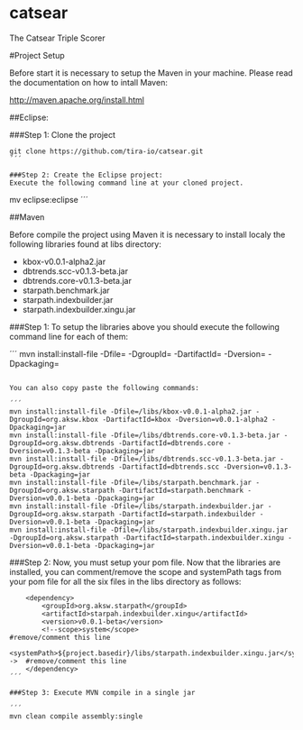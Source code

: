 # catsear
The Catsear Triple Scorer


#Project Setup

Before start it is necessary to setup the Maven in your machine.
Please read the documentation on how to intall Maven:

http://maven.apache.org/install.html

##Eclipse:

###Step 1: Clone the project

```
git clone https://github.com/tira-io/catsear.git
´´´

###Step 2: Create the Eclipse project:
Execute the following command line at your cloned project.
```
mv eclipse:eclipse
´´´

##Maven

Before compile the project using Maven it is necessary to install localy the following libraries found at 
libs directory:

* kbox-v0.0.1-alpha2.jar
* dbtrends.scc-v0.1.3-beta.jar
* dbtrends.core-v0.1.3-beta.jar
* starpath.benchmark.jar
* starpath.indexbuilder.jar
* starpath.indexbuilder.xingu.jar

###Step 1: To setup the libraries above you should execute the following command line for each of them:

´´´
mvn install:install-file -Dfile=<path-to-file> -DgroupId=<group-id> -DartifactId=<artifact-id> -Dversion=<version> -Dpackaging=<packaging>
```

You can also copy paste the following commands:

´´´
mvn install:install-file -Dfile=/libs/kbox-v0.0.1-alpha2.jar -DgroupId=org.aksw.kbox -DartifactId=kbox -Dversion=v0.0.1-alpha2 -Dpackaging=jar
mvn install:install-file -Dfile=/libs/dbtrends.core-v0.1.3-beta.jar -DgroupId=org.aksw.dbtrends -DartifactId=dbtrends.core -Dversion=v0.1.3-beta -Dpackaging=jar
mvn install:install-file -Dfile=/libs/dbtrends.scc-v0.1.3-beta.jar -DgroupId=org.aksw.dbtrends -DartifactId=dbtrends.scc -Dversion=v0.1.3-beta -Dpackaging=jar
mvn install:install-file -Dfile=/libs/starpath.benchmark.jar -DgroupId=org.aksw.starpath -DartifactId=starpath.benchmark -Dversion=v0.0.1-beta -Dpackaging=jar
mvn install:install-file -Dfile=/libs/starpath.indexbuilder.jar -DgroupId=org.aksw.starpath -DartifactId=starpath.indexbuilder -Dversion=v0.0.1-beta -Dpackaging=jar
mvn install:install-file -Dfile=/libs/starpath.indexbuilder.xingu.jar -DgroupId=org.aksw.starpath -DartifactId=starpath.indexbuilder.xingu -Dversion=v0.0.1-beta -Dpackaging=jar
```

###Step 2: Now, you must setup your pom file.
Now that the libraries are installed, you can comment/remove the scope and systemPath tags from your pom file for all the six files in the libs directory as follows:

```
	<dependency>
        <groupId>org.aksw.starpath</groupId>
        <artifactId>starpah.indexbuilder.xingu</artifactId>
        <version>v0.0.1-beta</version>
        <!--scope>system</scope>                                                            #remove/comment this line
        <systemPath>${project.basedir}/libs/starpath.indexbuilder.xingu.jar</systemPath-->  #remove/comment this line
	</dependency>
´´´

###Step 3: Execute MVN compile in a single jar

´´´
mvn clean compile assembly:single
```
